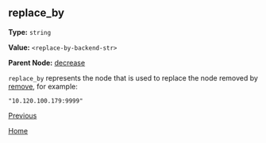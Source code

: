 replace_by
----------

**Type:** `string`

**Value:** `<replace-by-backend-str>`

**Parent Node:** [decrease](decrease.md)

`replace_by` represents the node that is used to replace the node removed by [remove](remove.md), for example:  

    "10.120.100.179:9999"

[Previous](../table.md)

[Home](../../../index.md)